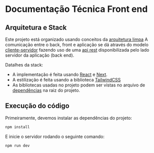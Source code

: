 # Documentação Técnica Front end

## Arquitetura e Stack

Este projeto está organizado usando conceitos da [arquitetura limpa](https://books.google.com.br/books/about/Arquitetura_Limpa.html?id=BOaPDwAAQBAJ&redir_esc=y)
A comunicação entre o back, front e aplicação se dá através do modelo [cliente-servidor](https://www.gta.ufrj.br/ensino/eel878/redes1-2016-1/16_1/p2p/modelo.html) fazendo uso de uma [api rest](https://www.redhat.com/pt-br/topics/api/what-is-a-rest-api) disponibilizada pelo lado servidor da aplicação (back end).

Datalhes da stack:

- A implementação é feita usando [React](https://react.dev/) e [Next](https://nextjs.org/).
- A estilização é feita usando a biblioteca [TailwindCSS](https://tailwindcss.com/)
- As bibliotecas usadas no projeto podem ser vistas no arquivo de [dependências](https://github.com/guilhermelyare/IFPE-EngSoftware-Front/blob/main/package.json) na raiz do projeto.

## Execução do código

Primeiramente, devemos instalar as dependências do projeto:

```bash
npm install
```

E inicie o servidor rodando o seguinte comando:

```bash
npm run dev
```
